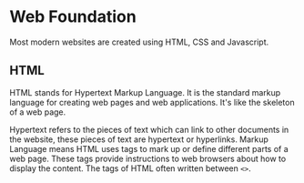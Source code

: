 # Web Foundation

Most modern websites are created using HTML, CSS and Javascript.

## HTML

HTML stands for Hypertext Markup Language. It is the standard markup language for creating web pages and web applications. It's like the skeleton of a web page.

Hypertext refers to the pieces of text which can link to other documents in the website, these pieces of text are hypertext or hyperlinks. Markup Language means HTML uses tags to mark up or define different parts of a web page. These tags provide instructions to web browsers about how to display the content. The tags of HTML often written between `<>`.







